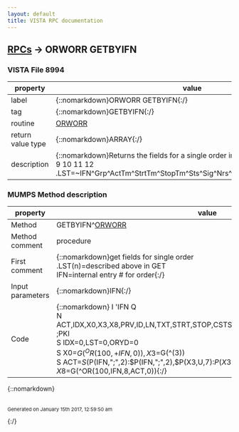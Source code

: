 ```yaml
---
layout: default
title: VISTA RPC documentation
---
```




## [RPCs](TableOfContent.md) &#8594; ORWORR GETBYIFN 



### VISTA File 8994 


 property | value 
--- | --- 
 label | {::nomarkdown}ORWORR GETBYIFN{:/}
 tag | {::nomarkdown}GETBYIFN{:/}
 routine | [ORWORR](http://code.osehra.org/dox/Routine_ORWORR_source.html)
 return value type | {::nomarkdown}ARRAY{:/}
 description | {::nomarkdown}Returns the fields for a single order in the format:       1   2    3     4      5     6   7   8   9   10     11    12 .LST=~IFN^Grp^ActTm^StrtTm^StopTm^Sts^Sig^Nrs^Clk^PrvID^PrvNam^ActDA{:/}


### MUMPS Method description

 property | value 
 --- | --- 
 Method | GETBYIFN^[ORWORR](http://code.osehra.org/dox/Routine_ORWORR_source.html)
 Method comment | procedure
 First comment | {::nomarkdown}get fields for single order<br/>.LST(n)=described above in GET<br/>IFN=internal entry # for order{:/}
 Input parameters | {::nomarkdown}IFN{:/}
 Code | {::nomarkdown}  I 'IFN Q<br> N ACT,IDX,X0,X3,X8,PRV,ID,LN,TXT,STRT,STOP,CSTS,ACTID,ORIGVIEW,ORYD,TXTVW,DEA ;PKI<br> S IDX=0,LST=0,ORYD=0<br> S X0=$G(^OR(100,+IFN,0)),X3=$G(^(3))<br> S ACT=$S($P(IFN,";",2):$P(IFN,";",2),$P(X3,U,7):$P(X3,U,7),1:1)<br> S IFN=+IFN,X8=$G(^OR(100,IFN,8,ACT,0)){:/}

{::nomarkdown} <br/><br/><p style="font-size: 11px">Generated on January 15th 2017, 12:59:50 am</p>{:/}